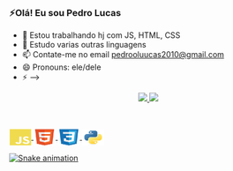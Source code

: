 ### ⚡Olá! Eu sou Pedro Lucas

- 🔭 Estou trabalhando hj com JS, HTML, CSS
- 🌱 Estudo varias outras linguagens
- 📫 Contate-me no email pedrooluucas2010@gmail.com
- 😄 Pronouns: ele/dele
- ⚡ 
-->

<div align="center">
  <a href="https://github.com/pedrooluucas">
  <img height="180em" src="https://github-readme-stats.vercel.app/api?username=pedrooluucas&show_icons=true&theme=dark&include_all_commits=true&count_private=true"/>
  <img height="180em" src="https://github-readme-stats.vercel.app/api/top-langs/?username=pedrooluucas&layout=compact&langs_count=7&theme=dark"/>
</div>
  
  
 ##
  
<div style="display: inline_block"><br>
  <img align="center" alt="Rafa-Js" height="30" width="40" src="https://raw.githubusercontent.com/devicons/devicon/master/icons/javascript/javascript-plain.svg">
  
  <img align="center" alt="Rafa-HTML" height="30" width="40" src="https://raw.githubusercontent.com/devicons/devicon/master/icons/html5/html5-original.svg">
  <img align="center" alt="Rafa-CSS" height="30" width="40" src="https://raw.githubusercontent.com/devicons/devicon/master/icons/css3/css3-original.svg">
  <img align="center" alt="Rafa-Python" height="30" width="40" src="https://raw.githubusercontent.com/devicons/devicon/master/icons/python/python-original.svg"
  src="https://media.discordapp.net/attachments/639956127056134178/890373478988013628/Publicacoes_Instagram_1_1.png?width=676&height=676">
</div>

   ![Snake animation](https://github.com/pedrooluucas/pedrooluucas/blob/output/github-contribution-grid-snake.svg)
